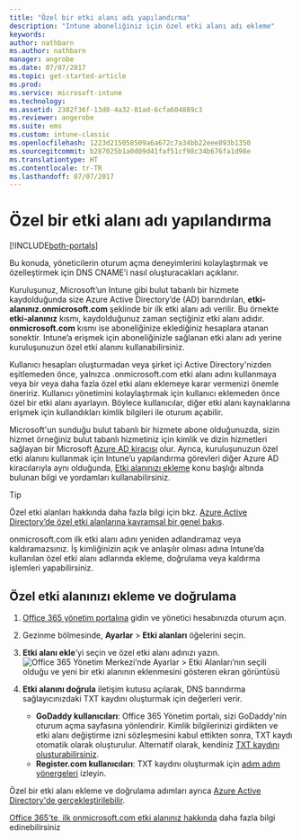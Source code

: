 ```yaml
---
title: "Özel bir etki alanı adı yapılandırma"
description: "Intune aboneliğiniz için özel etki alanı adı ekleme"
keywords: 
author: nathbarn
ms.author: nathbarn
manager: angrobe
ms.date: 07/07/2017
ms.topic: get-started-article
ms.prod: 
ms.service: microsoft-intune
ms.technology: 
ms.assetid: 2382f36f-13d8-4a32-81ad-6cfa604889c3
ms.reviewer: angerobe
ms.suite: ems
ms.custom: intune-classic
ms.openlocfilehash: 1223d215058509a6a672c7a34bb22eee893b1350
ms.sourcegitcommit: b287025b1a0d09d41faf51cf98c34b676fa1d98e
ms.translationtype: HT
ms.contentlocale: tr-TR
ms.lasthandoff: 07/07/2017
---
```

# <a name="configure-a-custom-domain-name"></a>Özel bir etki alanı adı yapılandırma

[!INCLUDE[both-portals](./includes/note-for-both-portals.md)]

Bu konuda, yöneticilerin oturum açma deneyimlerini kolaylaştırmak ve özelleştirmek için DNS CNAME’i nasıl oluşturacakları açıklanır.

Kuruluşunuz, Microsoft’un Intune gibi bulut tabanlı bir hizmete kaydolduğunda size Azure Active Directory’de (AD) barındırılan, **etki-alanınız.onmicrosoft.com** şeklinde bir ilk etki alanı adı verilir. Bu örnekte **etki-alanınız** kısmı, kaydolduğunuz zaman seçtiğiniz etki alanı adıdır. **onmicrosoft.com** kısmı ise aboneliğinize eklediğiniz hesaplara atanan sonektir. Intune’a erişmek için aboneliğinizle sağlanan etki alanı adı yerine kuruluşunuzun özel etki alanını kullanabilirsiniz.

Kullanıcı hesapları oluşturmadan veya şirket içi Active Directory'nizden eşitlemeden önce, yalnızca .onmicrosoft.com etki alanı adını kullanmaya veya bir veya daha fazla özel etki alanı eklemeye karar vermenizi önemle öneririz. Kullanıcı yönetimini kolaylaştırmak için kullanıcı eklemeden önce özel bir etki alanı ayarlayın. Böylece kullanıcılar, diğer etki alanı kaynaklarına erişmek için kullandıkları kimlik bilgileri ile oturum açabilir.

Microsoft'un sunduğu bulut tabanlı bir hizmete abone olduğunuzda, sizin hizmet örneğiniz bulut tabanlı hizmetiniz için kimlik ve dizin hizmetleri sağlayan bir Microsoft [Azure AD kiracısı](http://technet.microsoft.com/library/jj573650.aspx#BKMK_WhatIsAnAzureADTenant) olur. Ayrıca, kuruluşunuzun özel etki alanını kullanmak için Intune’u yapılandırma görevleri diğer Azure AD kiracılarıyla aynı olduğunda, [Etki alanınızı ekleme](https://azure.microsoft.com/documentation/articles/active-directory-add-domain/) konu başlığı altında bulunan bilgi ve yordamları kullanabilirsiniz.

> [!TIP]
> Özel etki alanları hakkında daha fazla bilgi için bkz. [Azure Active Directory’de özel etki alanlarına kavramsal bir genel bakış](https://azure.microsoft.com/documentation/articles/active-directory-add-domain-concepts/).

onmicrosoft.com ilk etki alanı adını yeniden adlandıramaz veya kaldıramazsınız. İş kimliğinizin açık ve anlaşılır olması adına Intune’da kullanılan özel etki alanı adlarında ekleme, doğrulama veya kaldırma işlemleri yapabilirsiniz.

## <a name="to-add-and-verify-your-custom-domain"></a>Özel etki alanınızı ekleme ve doğrulama

1. [Office 365 yönetim portalına](https://portal.office.com/Admin/Default.aspx) gidin ve yönetici hesabınızda oturum açın.

2. Gezinme bölmesinde, **Ayarlar** &gt; **Etki alanları** öğelerini seçin.

3. **Etki alanı ekle**’yi seçin ve özel etki alanı adınızı yazın.
   ![Office 365 Yönetim Merkezi’nde Ayarlar > Etki Alanları’nın seçili olduğu ve yeni bir etki alanının eklenmesini gösteren ekran görüntüsü](./media/domain-custom-add.png)
4. **Etki alanını doğrula** iletişim kutusu açılarak, DNS barındırma sağlayıcınızdaki TXT kaydını oluşturmak için değerleri verir.
    - **GoDaddy kullanıcıları**: Office 365 Yönetim portalı, sizi GoDaddy'nin oturum açma sayfasına yönlendirir. Kimlik bilgilerinizi girdikten ve etki alanı değiştirme izni sözleşmesini kabul ettikten sonra, TXT kaydı otomatik olarak oluşturulur. Alternatif olarak, kendiniz [TXT kaydını oluşturabilirsiniz](https://support.office.com/article/Create-DNS-records-at-GoDaddy-for-Office-365-f40a9185-b6d5-4a80-bb31-aa3bb0cab48a).
    - **Register.com kullanıcıları**: TXT kaydını oluşturmak için [adım adım yönergeleri](https://support.office.com/article/Create-DNS-records-at-Register-com-for-Office-365-55bd8c38-3316-48ae-a368-4959b2c1684e#BKMK_verify) izleyin.

Özel bir etki alanı ekleme ve doğrulama adımları ayrıca [Azure Active Directory'de gerçekleştirilebilir](https://azure.microsoft.com/documentation/articles/active-directory-add-domain/).

[Office 365'te, ilk onmicrosoft.com etki alanınız hakkında](https://support.office.com/article/About-your-initial-onmicrosoft-com-domain-in-Office-365-B9FC3018-8844-43F3-8DB1-1B3A8E9CFD5A) daha fazla bilgi edinebilirsiniz
